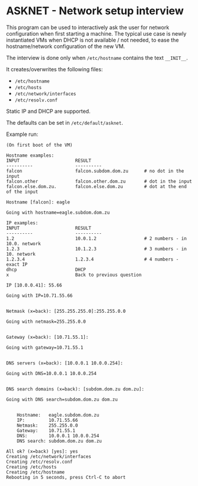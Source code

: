 # ASKNET - Network setup interview

This program can be used to interactively ask the user for network configuration when first starting a machine. The typical use case is newly instantiated VMs when DHCP is not available / not needed, to ease the hostname/network configuration of the new VM.
 
The interview is done only when `/etc/hostname` contains the text `__INIT__`.

It creates/overwrites the following files:
* `/etc/hostname`
* `/etc/hosts`
* `/etc/network/interfaces`
* `/etc/resolv.conf` 

Static IP and DHCP are supported.

The defaults can be set in `/etc/default/asknet`.

Example run:

    (On first boot of the VM)

    Hostname examples:
    INPUT                     RESULT
    ----------                ----------
    falcon                    falcon.subdom.dom.zu      # no dot in the input
    falcon.other              falcon.other.dom.zu       # dot in the input
    falcon.else.dom.zu.       falcon.else.dom.zu        # dot at the end of the input

    Hostname [falcon]: eagle

    Going with hostname=eagle.subdom.dom.zu

    IP examples:
    INPUT                     RESULT
    ----------                ----------
    1.2                       10.0.1.2                  # 2 numbers - in 10.0. network
    1.2.3                     10.1.2.3                  # 3 numbers - in 10. network
    1.2.3.4                   1.2.3.4                   # 4 numbers - exact IP
    dhcp                      DHCP
    x                         Back to previous question

    IP [10.0.0.41]: 55.66

    Going with IP=10.71.55.66


    Netmask (x=back): [255.255.255.0]:255.255.0.0

    Going with netmask=255.255.0.0


    Gateway (x=back): [10.71.55.1]:

    Going with gateway=10.71.55.1


    DNS servers (x=back): [10.0.0.1 10.0.0.254]:

    Going with DNS=10.0.0.1 10.0.0.254


    DNS search domains (x=back): [subdom.dom.zu dom.zu]:

    Going with DNS search=subdom.dom.zu dom.zu


        Hostname:   eagle.subdom.dom.zu
        IP:         10.71.55.66
        Netmask:    255.255.0.0
        Gateway:    10.71.55.1
        DNS:        10.0.0.1 10.0.0.254
        DNS search: subdom.dom.zu dom.zu

    All ok? (x=back) [yes]: yes
    Creating /etc/network/interfaces
    Creating /etc/resolv.conf
    Creating /etc/hosts
    Creating /etc/hostname
    Rebooting in 5 seconds, press Ctrl-C to abort

